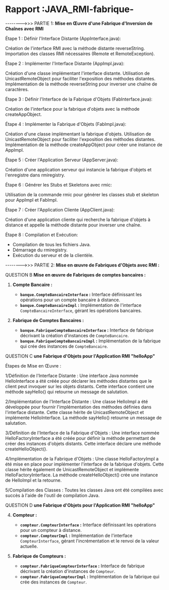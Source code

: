 # Rapport :JAVA_RMI-fabrique-
-------->>> PARTIE 1:  **Mise en Œuvre d'une Fabrique d'Inversion de Chaînes avec RMI**

Étape 1 : Définir l'Interface Distante (AppInterface.java):

Création de l'interface RMI avec la méthode distante reverseString.
Importation des classes RMI nécessaires (Remote et RemoteException).

Étape 2 : Implémenter l'Interface Distante (AppImpl.java):

Création d'une classe implémentant l'interface distante.
Utilisation de UnicastRemoteObject pour faciliter l'exposition des méthodes distantes.
Implémentation de la méthode reverseString pour inverser une chaîne de caractères.

Étape 3 : Définir l'Interface de la Fabrique d'Objets (FabInterface.java):

Création de l'interface pour la fabrique d'objets avec la méthode createAppObject.

Étape 4 : Implémenter la Fabrique d'Objets (FabImpl.java):

Création d'une classe implémentant la fabrique d'objets.
Utilisation de UnicastRemoteObject pour faciliter l'exposition des méthodes distantes.
Implémentation de la méthode createAppObject pour créer une instance de AppImpl.

Étape 5 : Créer l'Application Serveur (AppServer.java):

Création d'une application serveur qui instancie la fabrique d'objets et l'enregistre dans rmiregistry.


Étape 6 : Générer les Stubs et Skeletons avec rmic:

Utilisation de la commande rmic pour générer les classes stub et skeleton pour AppImpl et FabImpl.

Étape 7 : Créer l'Application Cliente (AppClient.java):

Création d'une application cliente qui recherche la fabrique d'objets à distance et appelle la méthode distante pour inverser une chaîne.

Étape 8 : Compilation et Exécution:

* Compilation de tous les fichiers Java.
* Démarrage du rmiregistry.
* Exécution du serveur et de la clientèle.

-------->>> PARTIE 2: **Mise en œuvre de Fabriques d'Objets avec RMI :**

QUESTION B  **Mise en œuvre de Fabriques de comptes bancaires :**

1. **Compte Bancaire :**
   - **`banque.CompteBancaireInterface` :** Interface définissant les opérations pour un compte bancaire à distance.
   - **`banque.CompteBancaireImpl` :** Implémentation de l'interface `CompteBancaireInterface`, gérant les opérations bancaires.

2. **Fabrique de Comptes Bancaires :**
   - **`banque.FabriqueCompteBancaireInterface` :** Interface de fabrique décrivant la création d'instances de `CompteBancaire`.
   - **`banque.FabriqueCompteBancaireImpl` :** Implémentation de la fabrique qui crée des instances de `CompteBancaire`.

QUESTION C  **une Fabrique d'Objets pour l'Application RMI "helloApp"**
  
Étapes de Mise en Œuvre :

1/Définition de l'Interface Distante : Une interface Java nommée HelloInterface a été créée pour déclarer les méthodes distantes que le client peut invoquer sur les objets distants. Cette interface contient une méthode sayHello() qui retourne un message de salutation.

2/Implémentation de l'Interface Distante : Une classe HelloImpl a été développée pour fournir l'implémentation des méthodes définies dans l'interface distante. Cette classe hérite de UnicastRemoteObject et implémente HelloInterface. La méthode sayHello() retourne un message de salutation.

3/Définition de l'Interface de la Fabrique d'Objets : Une interface nommée HelloFactoryInterface a été créée pour définir la méthode permettant de créer des instances d'objets distants. Cette interface déclare une méthode createHelloObject().

4/Implémentation de la Fabrique d'Objets : Une classe HelloFactoryImpl a été mise en place pour implémenter l'interface de la fabrique d'objets. Cette classe hérite également de UnicastRemoteObject et implémente HelloFactoryInterface. La méthode createHelloObject() crée une instance de HelloImpl et la retourne.

5/Compilation des Classes : Toutes les classes Java ont été compilées avec succès à l'aide de l'outil de compilation Java.

QUESTION D  **une Fabrique d'Objets pour l'Application RMI "helloApp"**

4. **Compteur :**
   - **`compteur.CompteurInterface` :** Interface définissant les opérations pour un compteur à distance.
   - **`compteur.CompteurImpl` :** Implémentation de l'interface `CompteurInterface`, gérant l'incrémentation et le renvoi de la valeur actuelle.

5. **Fabrique de Compteurs :**
   - **`compteur.FabriqueCompteurInterface` :** Interface de fabrique décrivant la création d'instances de `Compteur`.
   - **`compteur.FabriqueCompteurImpl` :** Implémentation de la fabrique qui crée des instances de `Compteur`.


